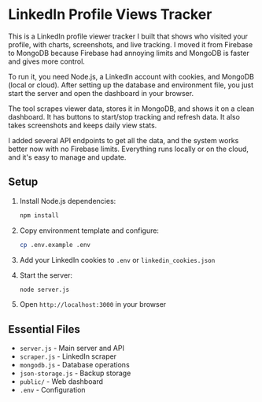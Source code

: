 # LinkedIn Profile Views Tracker

This is a LinkedIn profile viewer tracker I built that shows who visited your profile, with charts, screenshots, and live tracking. I moved it from Firebase to MongoDB because Firebase had annoying limits and MongoDB is faster and gives more control.

To run it, you need Node.js, a LinkedIn account with cookies, and MongoDB (local or cloud). After setting up the database and environment file, you just start the server and open the dashboard in your browser.

The tool scrapes viewer data, stores it in MongoDB, and shows it on a clean dashboard. It has buttons to start/stop tracking and refresh data. It also takes screenshots and keeps daily view stats.

I added several API endpoints to get all the data, and the system works better now with no Firebase limits. Everything runs locally or on the cloud, and it's easy to manage and update.

## Setup

1. Install Node.js dependencies:

   ```bash
   npm install
   ```

2. Copy environment template and configure:

   ```bash
   cp .env.example .env
   ```

3. Add your LinkedIn cookies to `.env` or `linkedin_cookies.json`

4. Start the server:

   ```bash
   node server.js
   ```

5. Open `http://localhost:3000` in your browser

## Essential Files

- `server.js` - Main server and API
- `scraper.js` - LinkedIn scraper
- `mongodb.js` - Database operations
- `json-storage.js` - Backup storage
- `public/` - Web dashboard
- `.env` - Configuration
